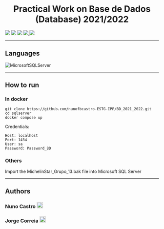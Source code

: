<h1 align="center">Practical Work on Base de Dados (Database) 2021/2022</h1>

<p>
  <img src="http://img.shields.io/static/v1?style=for-the-badge&label=School%20year&message=2021/2022&color=sucess"/>
  <img src="http://img.shields.io/static/v1?style=for-the-badge&label=Discipline&message=BD&color=sucess"/>
  <img src="http://img.shields.io/static/v1?style=for-the-badge&label=Grade&message=16&color=sucess"/>
  <a href="/Enunciado.pdf" target="_blank">
    <img src="https://img.shields.io/badge/-Utterance-grey?style=for-the-badge"/>
  </a>
  <a href="/Relatorio_Grupo_13.pdf" target="_blank">
    <img src="https://img.shields.io/badge/-Report-grey?style=for-the-badge"/>
  </a>
</p>

---

<h2>Languages</h2>


<p align="left">
<img src="https://img.shields.io/badge/Microsoft%20SQL%20Server-CC2927?style=for-the-badge&amp;logo=microsoft%20sql%20server&amp;logoColor=white" alt="MicrosoftSQLServer">
</p>

---

<h2>How to run</h2>

<h3>In docker</h3>

```
git clone https://github.com/nunofbcastro-ESTG-IPP/BD_2021_2022.git
cd sqlserver
docker compose up
```

Credentials:
```
Host: localhost
Port: 1434
User: sa
Password: Password_BD
```


<h3>Others</h3>

Import the MichelinStar_Grupo_13.bak file into Microsoft SQL Server

---

<h2>Authors</h2>

<h3>
  Nuno Castro
  <a href="https://github.com/nunofbcastro?tab=followers">
    <img src="https://img.shields.io/github/followers/nunofbcastro.svg?style=for-the-badge&label=Follow" height="20"/>
  </a>
</h3>

<h3>
  Jorge Correia
  <a href="https://github.com/JorgeMFC?tab=followers">
    <img src="https://img.shields.io/github/followers/JorgeMFC.svg?style=for-the-badge&label=Follow" height="20"/>
  </a>
</h3>
